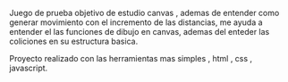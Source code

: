 Juego de prueba objetivo de estudio canvas , ademas de entender como generar movimiento con el incremento de las distancias, me ayuda a entender el las funciones de dibujo en canvas, ademas del enteder las coliciones en su estructura basica.  


Proyecto realizado con las herramientas mas simples , html , css , javascript. 